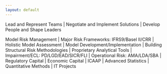 ```yaml
---
layout: default
---
```


Lead and Represent Teams | Negotiate and Implement Solutions | Develop People and Shape Leaders

Model Risk Management | Major Risk Frameworks: IFRS9/Basel II/CRR | Holistic Model Assessment | Model Development/Implementation | Building Structural Risk Methodologies | Proprietary Analytical Tools | Impairment/ECL: PD/LGD/EAD/SICR/FLI | Operational Risk: AMA/LDA/SBA | Regulatory Capital | Economic Capital | ICAAP | Advanced Statistics | Quantitative Methods | IT Projects
